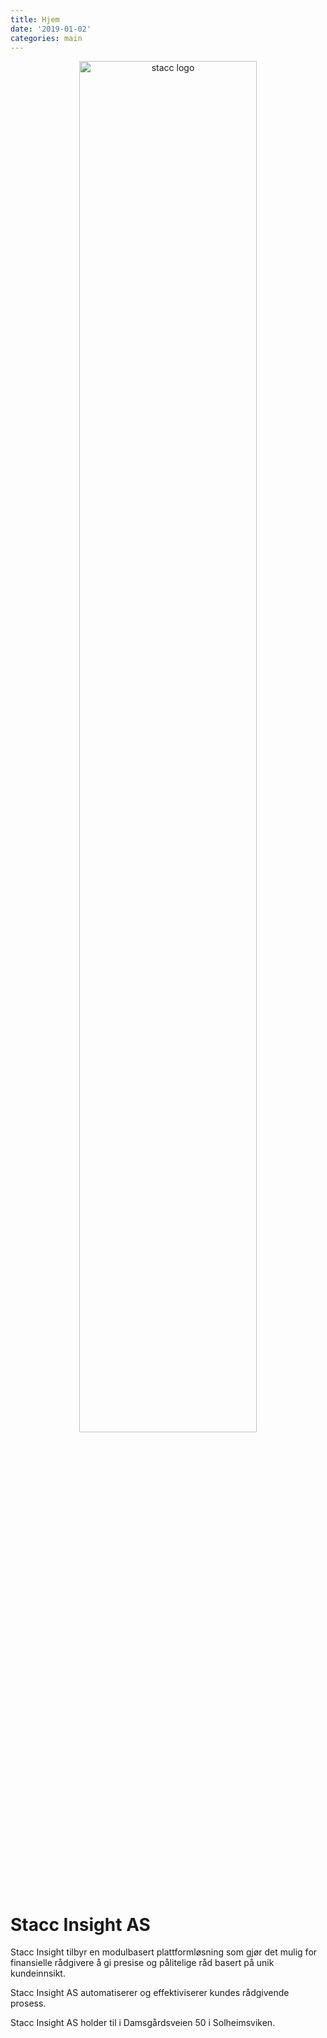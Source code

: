 ```yaml
---
title: Hjem
date: '2019-01-02'
categories: main
---
```


<BlogPosts />

<p align="center">
<img :src="$withBase('/images/stacc_logo_payoff_bright-bg_big.png')" alt="stacc logo" width="75%">
</p>

# Stacc Insight AS

Stacc Insight tilbyr en modulbasert plattformløsning som gjør det mulig for finansielle rådgivere å gi presise og pålitelige råd basert på unik kundeinnsikt.

Stacc Insight AS automatiserer og effektiviserer kundes rådgivende prosess.

Stacc Insight AS holder til i Damsgårdsveien 50 i Solheimsviken.
